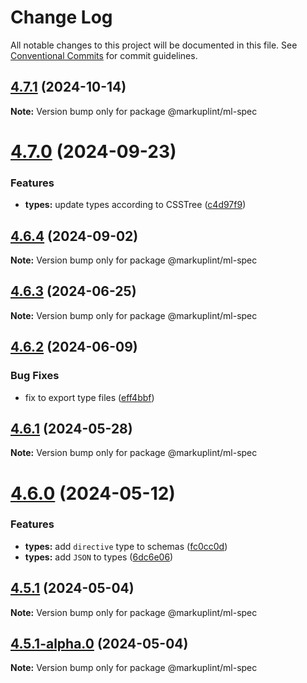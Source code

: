# Change Log

All notable changes to this project will be documented in this file.
See [Conventional Commits](https://conventionalcommits.org) for commit guidelines.

## [4.7.1](https://github.com/markuplint/markuplint/compare/@markuplint/ml-spec@4.7.0...@markuplint/ml-spec@4.7.1) (2024-10-14)

**Note:** Version bump only for package @markuplint/ml-spec





# [4.7.0](https://github.com/markuplint/markuplint/compare/@markuplint/ml-spec@4.6.4...@markuplint/ml-spec@4.7.0) (2024-09-23)

### Features

- **types:** update types according to CSSTree ([c4d97f9](https://github.com/markuplint/markuplint/commit/c4d97f9571dd2b93462e9dd51c01ecf4f95caf08))

## [4.6.4](https://github.com/markuplint/markuplint/compare/@markuplint/ml-spec@4.6.3...@markuplint/ml-spec@4.6.4) (2024-09-02)

**Note:** Version bump only for package @markuplint/ml-spec

## [4.6.3](https://github.com/markuplint/markuplint/compare/@markuplint/ml-spec@4.6.2...@markuplint/ml-spec@4.6.3) (2024-06-25)

**Note:** Version bump only for package @markuplint/ml-spec

## [4.6.2](https://github.com/markuplint/markuplint/compare/@markuplint/ml-spec@4.6.1...@markuplint/ml-spec@4.6.2) (2024-06-09)

### Bug Fixes

- fix to export type files ([eff4bbf](https://github.com/markuplint/markuplint/commit/eff4bbfd127574809dc5e15d7cafe87699758ee0))

## [4.6.1](https://github.com/markuplint/markuplint/compare/@markuplint/ml-spec@4.6.0...@markuplint/ml-spec@4.6.1) (2024-05-28)

**Note:** Version bump only for package @markuplint/ml-spec

# [4.6.0](https://github.com/markuplint/markuplint/compare/@markuplint/ml-spec@4.5.1...@markuplint/ml-spec@4.6.0) (2024-05-12)

### Features

- **types:** add `directive` type to schemas ([fc0cc0d](https://github.com/markuplint/markuplint/commit/fc0cc0d5b59c4a24abe8dc78a5bd8ab6cc346f9f))
- **types:** add `JSON` to types ([6dc6e06](https://github.com/markuplint/markuplint/commit/6dc6e0623f596fcf03961167a5acadfd4f627832))

## [4.5.1](https://github.com/markuplint/markuplint/compare/@markuplint/ml-spec@4.5.1-alpha.0...@markuplint/ml-spec@4.5.1) (2024-05-04)

**Note:** Version bump only for package @markuplint/ml-spec

## [4.5.1-alpha.0](https://github.com/markuplint/markuplint/compare/@markuplint/ml-spec@4.5.0...@markuplint/ml-spec@4.5.1-alpha.0) (2024-05-04)

**Note:** Version bump only for package @markuplint/ml-spec
